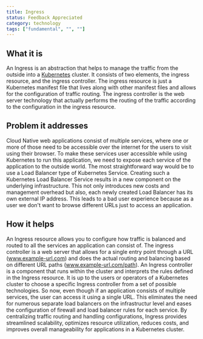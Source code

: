 ```yaml
---
title: Ingress
status: Feedback Appreciated
category: technology
tags: ["fundamental", "", ""]
---
```


## What it is

An Ingress is an abstraction that helps to manage the traffic from the outside into a [Kubernetes](/kubernetes/) cluster. 
It consists of two elements, the ingress resource, and the ingress controller. 
The ingress resource is just a Kubernetes manifest file that lives along with other manifest files and allows for the configuration of traffic routing. 
The ingress controller is the web server technology that actually performs the routing of the traffic according to the configuration in the ingress resource.

## Problem it addresses

Cloud Native web applications consist of multiple services, where one or more of those need to be accessible over the internet for the users to visit using their browser. 
To make these services user accessible while using Kubernetes to run this application, we need to expose each service of the application to the outside world. 
The most straightforward way would be to use a Load Balancer type of Kubernetes Service. 
Creating such a Kubernetes Load Balancer Service results in a new component on the underlying infrastructure. 
This not only introduces new costs and management overhead but also, each newly created Load Balancer has its own external IP address. 
This leads to a bad user experience because as a user we don't want to browse different URLs just to access an application.

## How it helps

An Ingress resource allows you to configure how traffic is balanced and routed to all the services an application can consist of. 
The ingress controller is a web server that allows for a single entry point through a URL (www.example-url.com) and does the actual routing and balancing based on different URL paths (www.example-url.com/path). 
An Ingress controller is a component that runs within the cluster and interprets the rules defined in the Ingress resource.
It is up to the users or operators of a Kubernetes cluster to choose a specific Ingress controller from a set of possible technologies. 
So now, even though if an application consists of multiple services, the user can access it using a single URL. 
This eliminates the need for numerous separate load balancers on the infrastructur level and eases the configuration of firewall and load balancer rules for each service. 
By centralizing traffic routing and handling configurations, Ingress provides streamlined scalability, optimizes resource utilization, reduces costs, and improves overall manageability for applications in a Kubernetes cluster.